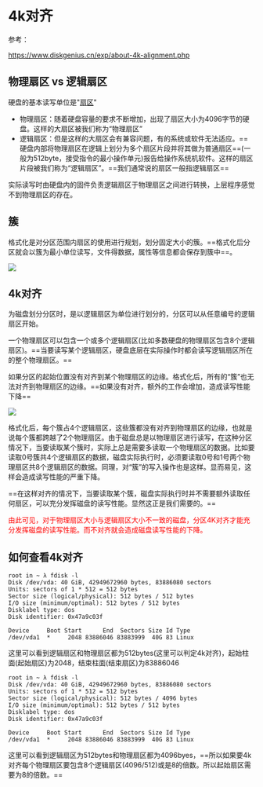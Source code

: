 # 4k对齐

参考：

https://www.diskgenius.cn/exp/about-4k-alignment.php

## 物理扇区 vs 逻辑扇区

硬盘的基本读写单位是"[扇区](../../../Hardware/文件系统)"

- 物理扇区：随着硬盘容量的要求不断增加，出现了扇区大小为4096字节的硬盘。这样的大扇区被我们称为“物理扇区”
- 逻辑扇区：但是这样的大扇区会有兼容问题，有的系统或软件无法适应。==硬盘内部将物理扇区在逻辑上划分为多个扇区片段并将其做为普通扇区==(一般为512byte，接受指令的最小操作单元)报告给操作系统机软件。这样的扇区片段被我们称为“逻辑扇区”。==我们通常说的扇区一般指逻辑扇区==

实际读写时由硬盘内的固件负责逻辑扇区于物理扇区之间进行转换，上层程序感觉不到物理扇区的存在。

## 簇

格式化是对分区范围内扇区的使用进行规划，划分固定大小的簇。==格式化后分区就会以簇为最小单位读写，文件得数据，属性等信息都会保存到簇中==。

<img src="..\..\..\..\imgs\_Hardware\v2-328652ba4b107448ba4703066fa10255_720w.png"/>

## 4k对齐

为磁盘划分分区时，是以逻辑扇区为单位进行划分的，分区可以从任意编号的逻辑扇区开始。

一个物理扇区可以包含一个或多个逻辑扇区(比如多数硬盘的物理扇区包含8个逻辑扇区)。==当要读写某个逻辑扇区，硬盘底层在实际操作时都会读写逻辑扇区所在的整个物理扇区。==

如果分区的起始位置没有对齐到某个物理扇区的边缘。格式化后，所有的“簇”也无法对齐到物理扇区的边缘。==如果没有对齐，额外的工作会增加，造成读写性能下降==

![](D:\asset\note\imgs\_Linux\Snipaste_2021-03-15_11-13-58.png)

格式化后，每个簇占4个逻辑扇区，这些簇都没有对齐到物理扇区的边缘，也就是说每个簇都跨越了2个物理扇区。由于磁盘总是以物理扇区进行读写，在这种分区情况下，当要读取某个簇时，实际上总是需要多读取一个物理扇区的数据。比如要读取0号簇共4个逻辑扇区的数据，磁盘实际执行时，必须要读取0号和1号两个物理扇区共8个逻辑扇区的数据。同理，对“簇”的写入操作也是这样。显而易见，这样会造成读写性能的严重下降。

==在这样对齐的情况下，当要读取某个簇，磁盘实际执行时并不需要额外读取任何扇区，可以充分发挥磁盘的读写性能。显然这正是我们需要的。==

<font color="red">由此可见，对于物理扇区大小与逻辑扇区大小不一致的磁盘，分区4K对齐才能充分发挥磁盘的读写性能。而不对齐就会造成磁盘读写性能的下降。</font>

## 如何查看4k对齐

```
root in ~ λ fdisk -l
Disk /dev/vda: 40 GiB, 42949672960 bytes, 83886080 sectors
Units: sectors of 1 * 512 = 512 bytes
Sector size (logical/physical): 512 bytes / 512 bytes
I/O size (minimum/optimal): 512 bytes / 512 bytes
Disklabel type: dos
Disk identifier: 0x47a9c03f

Device     Boot Start      End  Sectors Size Id Type
/dev/vda1  *     2048 83886046 83883999  40G 83 Linux
```

这里可以看到逻辑扇区和物理扇区都为512bytes(这里可以判定4k对齐)，起始柱面(起始扇区)为2048，结束柱面(结束扇区)为83886046

```
root in ~ λ fdisk -l
Disk /dev/vda: 40 GiB, 42949672960 bytes, 83886080 sectors
Units: sectors of 1 * 512 = 512 bytes
Sector size (logical/physical): 512 bytes / 4096 bytes
I/O size (minimum/optimal): 512 bytes / 512 bytes
Disklabel type: dos
Disk identifier: 0x47a9c03f

Device     Boot Start      End  Sectors Size Id Type
/dev/vda1  *     2048 83886046 83883999  40G 83 Linux
```

这里可以看到逻辑扇区为512bytes和物理扇区都为4096byes，==所以如果要4k对齐每个物理扇区要包含8个逻辑扇区(4096/512)或是8的倍数。所以起始扇区需要为8的倍数。==